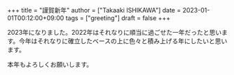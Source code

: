 +++
title = "謹賀新年"
author = ["Takaaki ISHIKAWA"]
date = 2023-01-01T00:12:00+09:00
tags = ["greeting"]
draft = false
+++

2023年になりました。2022年はそれなりに順当に過ごせた一年だったと思います。今年はそれなりに確立したベースの上に色々と積み上げる年にしたいと思います。  

本年もよろしくお願いします。
